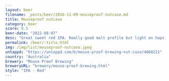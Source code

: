 ```yaml
---
layout: beer
filename: _posts/beer/2016-11-09-mouseproof-nutcase.md
title: Mouseproof nutcase
category: beer
score: 8.5
beer-date: "2022-08-07"
desc: "Great sweet red IPA. Really good malt profile but light on hops. Could drink it all day"
permalink: /beer/:title.html
img: /img/list/mouseproof-nutcase.jpeg
untappd: "https://untappd.com/b/mouse-proof-brewing-nut-case/4088221"
country: "Australia"
brewery: "Mouse Proof Brewing"
breweryURL: "brewery/mouse-proof-brewing.html"
style: "IPA - Red"
---
```

